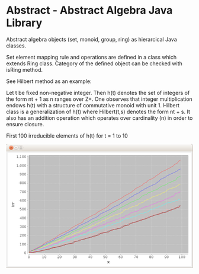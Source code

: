 # Abstract - Abstract Algebra Java Library

Abstract algebra objects (set, monoid, group, ring) as hierarcical Java classes. 

Set element mapping rule and operations are defined in a class which extends Ring class. Category of the defined object can be checked with isRing method.

See Hilbert method as an example:

Let t be fixed non-negative integer. Then h(t) denotes the set of integers of the form nt + 1 as n ranges over Z+. One observes that integer multiplication endows h(t) with a structure of commutative monoid with unit 1.
Hilbert class is a generalization of h(t) where Hilbert(t,s) denotes the form nt + s. It also has an addition operation which operates over cardinality (n) in order to ensure closure.

First 100 irreducible elements of h(t) for t = 1 to 10

![Alt text](https://github.com/dugannaz/Abstract/blob/master/screenshot.png "Screenshot")
